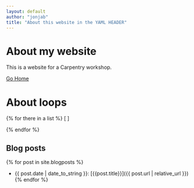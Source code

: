 ```yaml
---
layout: default
author: "jonjab"
title: "About this website in the YAML HEADER"
---
```



# About my website
This is a website for a Carpentry workshop.

[Go Home](index.md)

# About loops

{% for there in a list %}
[        ]

{% endfor %}

## Blog posts
{% for post in site.blogposts %}
- {{ post.date | date_to_string }}: [{{post.title}}]({{ post.url | relative_url }})
{% endfor %}
